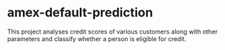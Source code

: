# amex-default-prediction
This project analyses credit scores of various customers along with other parameters and classify whether a person is eligible for credit.
